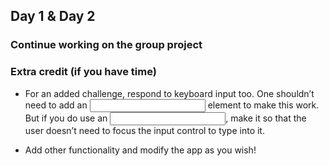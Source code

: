 ## Day 1 & Day 2


### Continue working on the group project

### Extra credit (if you have time)

- For an added challenge, respond to keyboard input too. One shouldn’t need to add an <input> element to make this work. But if you do use an <input>, make it so that the user doesn’t need to focus the input control to type into it.

- Add other functionality and modify the app as you wish!
